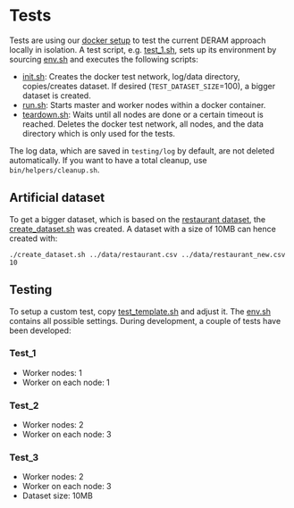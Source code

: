 # Tests

Tests are using our [docker setup](../docker) to test the current DERAM approach locally in isolation. 
A test script, e.g. [test_1.sh](test_1.sh), sets up its environment by sourcing [env.sh](bin/env.sh) and executes the following scripts:

* [init.sh](bin/init.sh): Creates the docker test network, log/data directory, copies/creates dataset. If desired (`TEST_DATASET_SIZE`=100), a bigger dataset is created.
* [run.sh](bin/run.sh): Starts master and worker nodes within a docker container.
* [teardown.sh](bin/teardown.sh): Waits until all nodes are done or a certain timeout is reached. Deletes the docker test network, all nodes, and the data directory which is only used for the tests.

The log data, which are saved in `testing/log` by default, are not deleted automatically. If you want to have a total cleanup, use `bin/helpers/cleanup.sh`.

## Artificial dataset
To get a bigger dataset, which is based on the [restaurant dataset](../data/restaurant.csv), the [create_dataset.sh](bin/helper/create_dataset.sh)
was created. A dataset with a size of 10MB can hence created with:

```
./create_dataset.sh ../data/restaurant.csv ../data/restaurant_new.csv 10
```

## Testing

To setup a custom test, copy [test_template.sh](test_template.sh) and adjust it. 
The [env.sh](bin/env.sh) contains all possible settings. During development, a couple of tests have been developed:

### Test_1

* Worker nodes: 1
* Worker on each node: 1

### Test_2

* Worker nodes: 2
* Worker on each node: 3

### Test_3

* Worker nodes: 2
* Worker on each node: 3
* Dataset size: 10MB
